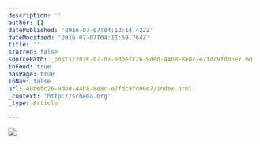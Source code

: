 ```yaml
---
description: ''
author: []
datePublished: '2016-07-07T04:12:14.422Z'
dateModified: '2016-07-07T04:11:59.764Z'
title: ''
starred: false
sourcePath: _posts/2016-07-07-e0befc26-9ded-44b8-8e8c-e7fdc9fd06e7.md
inFeed: true
hasPage: true
inNav: false
url: e0befc26-9ded-44b8-8e8c-e7fdc9fd06e7/index.html
_context: 'http://schema.org'
_type: Article

---
```

![](https://the-grid-user-content.s3-us-west-2.amazonaws.com/532048de-7ca9-4ae1-9a7b-7ee4e2c29d3f.jpg)
